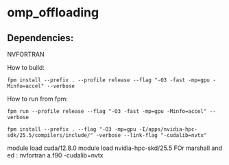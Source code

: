# omp_offloading

## Dependencies: 

NVFORTRAN 

How to build:

```
fpm install --prefix . --profile release --flag "-O3 -fast -mp=gpu -Minfo=accel" --verbose
```

How to run from fpm:

```
fpm run --profile release --flag "-O3 -fast -mp=gpu -Minfo=accel" --verbose
```

```
fpm install --prefix . --flag "-O3 -mp=gpu -I/apps/nvidia-hpc-sdk/25.5/compilers/include/" -verbose --link-flag "-cudalib=nvtx"
```

module load cuda/12.8.0
module load nvidia-hpc-skd/25.5
FOr marshall and ed : nvfortran a.f90 -cudalib=nvtx
